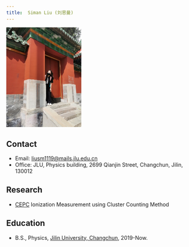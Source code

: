 ```yaml
---
title:  Siman Liu (刘思曼)
---
```


<img src="/images/Siman_Liu.jpg" width="200"/>

## Contact

- Email: [liusm1119@mails.jlu.edu.cn](liusm1119@mails.jlu.edu.cn)
- Office: JLU, Physics building, 2699 Qianjin Street, Changchun, Jilin, 130012

## Research
- [CEPC](http://cepc.ihep.ac.cn)  Ionization Measurement using Cluster Counting Method

## Education
- B.S., Physics, [Jilin University, Changchun](http://www.usc.edu.cn/), 2019-Now.
